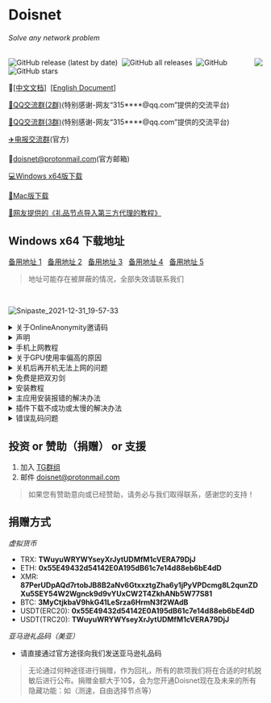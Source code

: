 # Doisnet 
###### Solve any network problem

<img align="right" src="https://user-images.githubusercontent.com/73285310/117543679-68f9b680-b050-11eb-9286-7d806d6f5f08.png">
<p>
  <img alt="GitHub release (latest by date)" src="https://img.shields.io/github/downloads/dodois/Doisnet/latest/total?style=flat-square">&nbsp;
  <img alt="GitHub all releases" src="https://img.shields.io/github/downloads/dodois/Doisnet/total?style=flat-square">&nbsp;
  <img alt="GitHub" src="https://img.shields.io/github/license/dodois/Doisnet?style=flat-square">&nbsp;
  <img alt="GitHub stars" src="https://img.shields.io/github/stars/dodois/Doisnet?style=flat-square">
</p>

:page_facing_up:[[中文文档]](https://github.com/dodois/Doisnet)&nbsp;&nbsp;[[English Document]](https://github.com/dodois/Doisnet/blob/main/EN-README.md)

[:penguin:QQ交流群(2群)](https://qm.qq.com/cgi-bin/qm/qr?k=OT7Jm4f6BnjaV91J_ZKBy-9Zxz4uRZgH&authKey=eTWLZsa7knNq/D2lj8NJnEPQV+mjNEjhziAl853Ctfv0BKBrID9y+4mdWBhVyE/0&noverify=0&group_code=751254637)(特别感谢-网友“315****@qq.com”提供的交流平台)

[:penguin:QQ交流群(3群)](https://qm.qq.com/cgi-bin/qm/qr?k=FGhPq9OItvLQz2v4IAM_S32DZSpRToZX&authKey=5vqFo9wT4JkrCWH1fUHmVVKbdvcXmv0Jwewuu5eUcF+dZ7eN1UbOnLPSUuRmT1p5&noverify=0)(特别感谢-网友“315****@qq.com”提供的交流平台)


[:airplane:电报交流群](https://t.me/dosvpn)(官方)

📧<doisnet@protonmail.com>(官方邮箱)

[:computer:Windows x64版下载](https://zws.im/󠁣󠁡󠁮‌󠁦󠁺󠁯)

[:apple:Mac版下载](https://github.com/dodois/Doisnet/issues/3)

[:book:网友提供的《礼品节点导入第三方代理的教程》](https://github.com/dodois/Doisnet/files/7791915/default.pdf)
<br/>

## Windows x64 下载地址
[备用地址 1](https://zws.im/󠁣󠁡󠁮‌󠁦󠁺󠁯)&nbsp;&nbsp;
[备用地址 2](https://hub.fastgit.org/dodois/Doisnet/releases/download/v0.2.1/doisnet-0.2.1.Setup.exe)&nbsp;&nbsp;
[备用地址 3](https://github.com/dodois/Doisnet/releases/download/v0.2.1/doisnet-0.2.1.Setup.exe)&nbsp;&nbsp; 
[备用地址 4](https://doisnet.com/api/v1/app/download/win64)&nbsp;&nbsp; 
[备用地址 5](https://bit.ly/2XDmPRR)
> 地址可能存在被屏蔽的情况，全部失效请联系我们

<br/>

![Snipaste_2021-12-31_19-57-33](https://user-images.githubusercontent.com/73285310/147822369-973e81de-2882-470f-abd1-b8bf8f39ef64.png)

<details>
  <summary>关于OnlineAnonymity邀请码</summary>
  
  *Doisnet OnlineAnonymity 是目前全网唯一的一款永久免费、节点最多且支持随意切换节点、永久更新、不限速、不限流量、不限设备、不限时长的VPN*

  1. 新用户需要输入邀请码后才能使用，邀请码: 4061uork
  2. 捐赠过的用户，请加入[:airplane:电报交流群](https://t.me/dosvpn)(官方)或给我们发送邮件<doisnet@protonmail.com>，我们在收到您的请求后将第一时间为您开通
</details>

<details>
  <summary>声明</summary>
  
  *[Doisnet](https://github.com/dodois/Doisnet) 的长期运营及发展离不开社区的赞助与支持，感谢小伙伴们！*

  这是一款**免费**的应用！我们仅支持捐赠！绝不存在商业付费的情况！<br/>
  近期了解到有部分网站及个人在盗卖此应用，请大家小心谨慎！<br/>
  为保障应用的安全性，防止应用被恶意挂马，到目前为止 [Doisnet](https://github.com/dodois/Doisnet) 仍处于闭源状态。<br/>
  请务必通过官方途径下载应用，谨防上当受骗！<br/>
  无论如何我们都将始终**坚持对用户免费**。 点击 ⭐ Star 为我们助力！
</details>
  
<details>
  <summary>手机上网教程</summary>
  
  **IOS 通过 OnlineAnonymity上网**
  
  1. 确保设备处于同一局域网
  2. OnlineAnonymity正常连接，并开启「允许局域网连接」
  3. IOS 下载 [Potatso](https://potatso.com/) (需非大陆区ID) 
  4. 打开Potatso lite，点击右上角＋号，选择手动输入-添加-选择socks5-填写服务器（OnlineAnonymity所在电脑的ip ）-填写端口（OnlineAnonymity的端口一般为8000），剩余选项不用填写
  5. 点击左上角完成，回到主页点击右下角即可连接

  **Android 通过 OnlineAnonymity上网**

  ![画板 1](https://user-images.githubusercontent.com/73285310/131208167-912fe0b4-b481-4fc8-9b9e-3cefb0fec8a0.png)

  1. 确保设备处于同一局域网
  2. OnlineAnonymity正常连接，并开启「允许局域网连接」
  3. Android 下载 [Postern](https://play.google.com/store/apps/details?id=com.tunnelworkshop.postern&hl=en_US&gl=US)
  4. 根据提示 在Postern上设置SOCKS5代理类型，服务器地址填写OnlineAnonymity所在电脑的ip，端口填写OnlineAnonymity的端口一般为8000，注意不要填写用户名和密码
  5. 点击左侧logo，倒数第二个选项「打开VPN」即可连接
</details>

<details>
  <summary>关于GPU使用率偏高的原因</summary>
  
  *GPU占用是由于 【硬件渲染】导致，可以对比同类应用，如钉钉(dingTalk)、微信(weChat)，在开启【硬件渲染或硬件加速等类型的开关】后同样会占用过多的GPU。设置中心提供了关闭硬件渲染的选项，你可以选择关闭。关闭后不在启用硬件加速功能，同时不会占用GPU。*

  补充说明：

  [Windows 10如何启用硬件加速GPU调度](https://tech.sina.com.cn/n/k/2020-07-08/doc-iirczymm1122718.shtml)<br/>
  [Chromium Graphics // Chrome GPU](https://www.chromium.org/developers/design-documents/chromium-graphics)<br/>
  [How to Turn Hardware Acceleration On and Off in Chrome](https://www.lifewire.com/hardware-acceleration-in-chrome-4125122)<br/>
  Chrome 开启硬件加速 实测网址：https://www.kevs3d.co.uk/dev/js1kdragons/<br/>
  ![image](https://user-images.githubusercontent.com/73285310/124533498-fbe28180-de44-11eb-9d7e-fc0d01334900.png)
  > 注：Doisnet 关闭硬件加速，所有的毛玻璃模糊效果将会消失，动画可能卡顿
</details>

<details>
  <summary>关机后再开机无法上网的问题</summary>
  
  *由于[Doisnet](https://github.com/dodois/Doisnet)未正常退出，导致系统代理不能及时清理。*

  **windows 解决办法**
  1. 重新启动Doisnet
  > [Doisnet](https://github.com/dodois/Doisnet) 会在每次启动时修复系统代理，所以再次开启即可解决
</details>

<details>
  <summary>免费是把双刃剑</summary>
  
  ![photo_2021-08-28_14-04-57](https://user-images.githubusercontent.com/73285310/131208157-8356b2b8-cc74-4d87-a532-ceb6e37cae8c.jpg)

  Doisnet 生于社区，服务于社区！我们坚持不收费，仅靠打赏维持运营，凭借口碑和体验获得用户的信任！<br/>
  但始终有部分用户心理上认为，**免费的一定没有付费的好用**，这在心理学上叫“不付出成本就不会被重视”，比如别人送给您一份报纸，您可能会把它当成废纸用来垫桌脚了。<br/>
  当然除了习惯以外，一个重要的原因就是它是免费的，看不看无所谓，而自己花钱买的就一定要看，花了钱我们就会重视！<br/>
  
  **如果您希望捐赠后使用，请向我们发送10$亚马逊礼品码。**

  --------------------------------------------------------------------------------------------------------------------------
  百货商店里放着的一整箱免费的巧克力，由于顾客是免费拿走的，所以就没有付费的重视，也许他们不会自己品尝，也许还有人会想是不是过期了才免费，要不然哪有这种好事，心中难免会有顾虑。<br/>
  每个人都会将自己付出的价值与物品进行对等，当它是免费的时候，我们心里就会认为它没什么价值也就不可能重视。<br/>
  当一件物品价格不菲时，那我们花在它身上的心思就可想而知了。当然，即使那些我们支付很少钱的物品，只要我们付出了，就会有重视度，与处理免费的东西完全不同，所以不付出成本，就不会被重视。
</details>

<details>
  <summary>安装教程</summary>
  
  *由于缺少签名及证书，导致Windows安装时会有【未知应用提示】*

  ![画板 1](https://user-images.githubusercontent.com/73285310/124885343-c0db7c00-e005-11eb-813e-0b948b95161d.png)
</details>
  
<details>
  <summary>主应用安装报错的解决办法</summary>
  
  *我们不再考虑对 windows x86（32位系统）的支持，以下解决办法可能不适用于32位系统*
  ![image](https://user-images.githubusercontent.com/73285310/129849243-dee0a7b2-c072-4fc1-9aa1-be35477bc697.png)

  *大多数情况下有效的解决办法：*
  1. 通过任务管理器杀死Doisnet进程
  2. 删除 C:\Users\Administrator\AppData\Local\doisnet 文件夹
  3. 删除 C:\Users\Administrator\AppData\Roaming\doisnet 文件夹
  4. 重启电脑
  5. 重新尝试安装
  > 如果找不到AppData（一般为隐藏文件）则：
  > win + R 输入 %appdata% 删除对应doisnet 文件夹 ，再次输入 %localappdata% 删除对应doisnet 文件夹

  *如果以上方式无法解决：*
  1. 更名安装包doisnet-0.1.7.Setup.exe 为 doisnet-0.1.7.Setup.zip
  2. 在解压后的文件中得到doisnet-0.1.7-full.nupkg，无需更名再次解压 
  3. 打开doisnet-0.1.7-full —-> lib —-> net45
  4. 运行doisnet.exe
  > 也可以通过7z方式直接解压exe得到net45
</details> 

<details>
  <summary>插件下载不成功或太慢的解决办法</summary>
  
  *可能由于您的ISP服务提供商对Doisnet网络进行了限制* 
  1. 尝试修改DNS设置 如：8.8.8.8 / 8.8.4.4 、 1.1.1.1 / 1.0.0.1 、 223.5.5.5 / 223.6.6.6 、 114.114.114.114 / 114.114.115.115等
  2. 更换网络环境进行下载，如：电脑连接手机热点进行下载（注意：手机请关闭wifi，使用流量开启热点）
  > 一款优秀的DNS辅助设置工具 [dns-jumper](https://www.sordum.org/files/downloads.php?dns-jumper)
</details>

<details>
  <summary>错误乱码问题</summary>
  
  ![image](https://user-images.githubusercontent.com/73285310/144988515-02c5e1a5-f8ba-435a-9f5b-36da91ec152e.png)

  *如上图所示，需要修改系统编码，以正确显示错误信息。*

  *按照下图进行修改，修改完成后重启Doisnet既可*

  ![image](https://user-images.githubusercontent.com/73285310/144988760-44dd5f6e-f851-41b1-b0cc-7efe001ef355.png)
  如果错误信息如下：
  ```
  服务器连接异常，请检查网络状态
  Command failed with exit code 1: powershell (Get-CimInstance -ClassName Win32_OperatingSystem).caption
  'powershell' is not recognized as an internal or external command,
  operable program or batch file.
  ```
  请按照以下方式进行操作，既可解决问题：
  1. windows 搜索栏输入 env 选择第一个 “编辑系统环境变量”
  2. 点击 环境变量 按钮
  3. 弹出的 环境变量窗口分上下两部分（用户变量/系统变量） 上半部分 选中 Path 变量 点击编辑
  4. 在弹出的编辑环境变量窗口中，点击新建 输入 ```C:\Windows\System32\WindowsPowerShell\v1.0\```
  5. 下半部分（系统变量）执行同样操作既重复3，4步骤
  6. 依次点击确定关闭所有弹出的窗口
  > 如遇其他问题请与我们联系
</details>

## 投资 or 赞助（捐赠） or 支援
1. 加入 [TG群组](https://t.me/dosvpn)
2. 邮件 <doisnet@protonmail.com>
> 如果您有赞助意向或已经赞助，请务必与我们取得联系，感谢您的支持！

## 捐赠方式
*虚拟货币*

- TRX: **TWuyuWRYWYseyXrJytUDMfM1cVERA79DjJ**
- ETH: **0x55E49432d54142E0A195dB61c7e14d88eb6bE4dD**
- XMR: **87PerUDpAQd7rtobJB8B2aNv6GtxxztgZha6y1jPyVPDcmg8L2qunZDXu5SEY54W2Wgnck9d9vYUxCW2T4ZkhANb5W77S81**
- BTC: **3MyCtjkbaV9hkG41LeSrza6HrmN3f2WAdB**
- USDT(ERC20): **0x55E49432d54142E0A195dB61c7e14d88eb6bE4dD**
- USDT(TRC20): **TWuyuWRYWYseyXrJytUDMfM1cVERA79DjJ**

*亚马逊礼品码（美亚）*
- 请直接通过官方途径向我们发送亚马逊礼品码

> 无论通过何种途径进行捐赠，作为回礼，所有的款项我们将在合适的时机脱敏后进行公布。捐赠金额大于10$，会为您开通Doisnet现在及未来的所有隐藏功能：如（测速，自由选择节点等）
